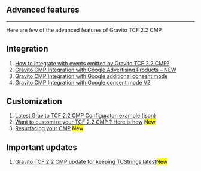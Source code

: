 Advanced features
--------------------
--------------------
Here are few of the advanced features of Gravito TCF 2.2 CMP

Integration
--------------------
1. [How to integrate with events emitted by Gravito TCF 2.2 CMP?](./advanced/integration.md)
2. [Gravito CMP Integration with Google Advertising Products – NEW](./advanced/googleadproducts.md)
3. [Gravito CMP Integration with Google additional consent mode](./advanced/googleacm.md)
4. [Gravito CMP Integration with Google consent mode V2](./advanced/googleconsentmode.md)

Customization
--------------------
1. [Latest Gravito TCF 2.2 CMP Configuraton example (json)](./advanced/version3.md)
2. [Want to customize your TCF 2.2 CMP ? Here is how](./advanced/customization.md) <mark>New</mark>
3. [Resurfacing your CMP](./advanced/Resurfacing.md) <mark>New</mark>

Important updates
--------------------
1. [Gravito TCF 2.2 CMP update for keeping TCStrings latest](./advanced/Resurfacing.md)<mark>New</mark>